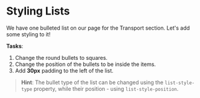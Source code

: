 # Styling Lists

We have one bulleted list on our page for the Transport section.
Let's add some styling to it!

**Tasks**:
1. Change the round bullets to squares.
2. Change the position of the bullets to be inside the items.
3. Add **30px** padding to the left of the list.

>**Hint**: The bullet type of the list can be changed using the `list-style-type` property, while their position - using `list-style-position`.
